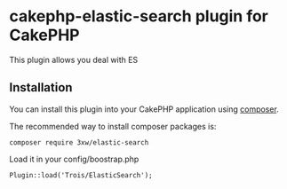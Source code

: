 # cakephp-elastic-search plugin for CakePHP
This plugin allows you deal with ES

## Installation

You can install this plugin into your CakePHP application using [composer](http://getcomposer.org).

The recommended way to install composer packages is:

	composer require 3xw/elastic-search

Load it in your config/boostrap.php

	Plugin::load('Trois/ElasticSearch');

